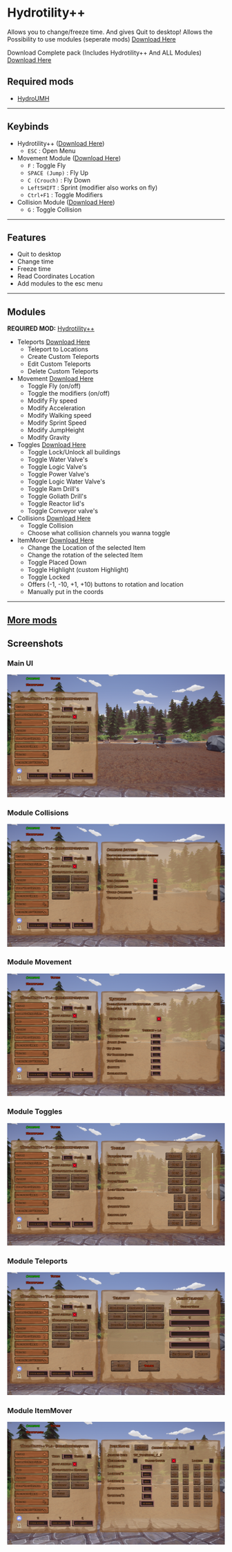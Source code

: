 # Hydrotility++

Allows you to change/freeze time. And gives Quit to desktop! Allows the Possibility to use modules (seperate mods) [Download Here](https://github.com/Gamerkuipers/Hydroneer-Modding/raw/main/Hydrotility++/500-Hydrotility++_P.pak)

Download Complete pack (Includes Hydrotility++ And ALL Modules) [Download Here](https://github.com/Gamerkuipers/Hydroneer-Modding/raw/main/Hydrotility++/Hydrotility++_Complete.zip)

## Required mods

- [HydroUMH](https://github.com/RHlNO/HydroneerModding/raw/main/Release%20Mods/501-HydroUMH_P.pak)

-----------

## Keybinds

- Hydrotility++ ([Download Here](https://github.com/Gamerkuipers/Hydroneer-Modding/raw/main/Hydrotility++/500-Hydrotility++_P.pak))
  - `ESC` : Open Menu
- Movement Module ([Download Here](https://github.com/Gamerkuipers/Hydroneer-Modding/raw/main/Hydrotility++/Modules/500-ModuleMovement_P.pak))
  - `F` : Toggle Fly
  - `SPACE (Jump)` : Fly Up
  - `C (Crouch)` : Fly Down
  - `LeftSHIFT` : Sprint (modifier also works on fly)
  - `Ctrl+F1` : Toggle Modifiers
- Collision Module ([Download Here](https://github.com/Gamerkuipers/Hydroneer-Modding/raw/main/Hydrotility++/Modules/500-ModuleCollision_P.pak))
  - `G` : Toggle Collision

-----------

## Features

- Quit to desktop
- Change time
- Freeze time
- Read Coordinates Location
- Add modules to the esc menu

-----------

## Modules

**REQUIRED MOD:** [Hydrotility++](https://github.com/Gamerkuipers/Hydroneer-Modding/raw/main/Hydrotility++/500-Hydrotility++_P.pak)

- Teleports [Download Here](https://github.com/Gamerkuipers/Hydroneer-Modding/raw/main/Hydrotility++/Modules/500-ModuleTeleport_P.pak)
  - Teleport to Locations
  - Create Custom Teleports
  - Edit Custom Teleports
  - Delete Custom Teleports
- Movement [Download Here](https://github.com/Gamerkuipers/Hydroneer-Modding/raw/main/Hydrotility++/Modules/500-ModuleMovement_P.pak)
  - Toggle Fly (on/off)
  - Toggle the modifiers (on/off)
  - Modify Fly speed
  - Modify Acceleration
  - Modify Walking speed
  - Modify Sprint Speed
  - Modify JumpHeight
  - Modify Gravity
- Toggles [Download Here](https://github.com/Gamerkuipers/Hydroneer-Modding/raw/main/Hydrotility++/Modules/500-ModuleToggles_P.pak)
  - Toggle Lock/Unlock all buildings
  - Toggle Water Valve's
  - Toggle Logic Valve's
  - Toggle Power Valve's
  - Toggle Logic Water Valve's
  - Toggle Ram Drill's
  - Toggle Goliath Drill's
  - Toggle Reactor lid's
  - Toggle Conveyor valve's
- Collisions [Download Here](https://github.com/Gamerkuipers/Hydroneer-Modding/raw/main/Hydrotility++/Modules/500-ModuleCollisions_P.pak)
  - Toggle Collision
  - Choose what collision channels you wanna toggle
- ItemMover [Download Here](https://github.com/Gamerkuipers/Hydroneer-Modding/raw/main/Hydrotility++/Modules/500-ModuleItemMover_P.pak)
  - Change the Location of the selected Item
  - Change the rotation of the selected Item
  - Toggle Placed Down
  - Toggle Highlight (custom Highlight)
  - Toggle Locked
  - Offers (-1, -10, +1, +10) buttons to rotation and location
  - Manually put in the coords

-----------

## [More mods](../../../)

## Screenshots

### Main UI

![Main UI](./img/Hydrotility++_Main.png)

### Module Collisions

![Module Collisions](./img/Hydrotility++_Collisions.png)

### Module Movement

![Module Collisions](./img/Hydrotility++_Movement.png)

### Module Toggles

![Module Collisions](./img/Hydrotility++_Toggles.png)

### Module Teleports

![Module Collisions](./img/Hydrotility++_Teleports.png)

### Module ItemMover

![Module ItemMover](./img/Hydrotility++_ItemMover.png)
